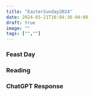 ```yaml
---
title: "EasterSunday2024"
date: 2024-03-21T16:04:36-04:00
draft: true
image: ""
tags: ["",""]
---
```


### Feast Day


### Reading


### ChatGPT Response
